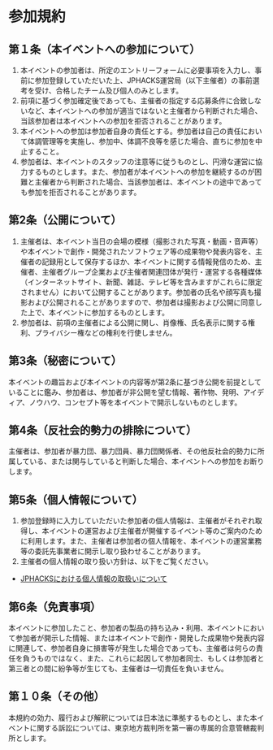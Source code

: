 # 参加規約## 第１条（本イベントへの参加について）1. 本イベントの参加者は、所定のエントリーフォームに必要事項を入力し、事前に参加登録していただいた上、JPHACKS運営局（以下主催者）の事前選考を受け、合格したチーム及び個人のみとします。2. 前項に基づく参加確定後であっても、主催者の指定する応募条件に合致しないなど、本イベントへの参加が適当ではないと主催者から判断された場合、当該参加者は本イベントへの参加を拒否されることがあります。3. 本イベントへの参加は参加者自身の責任とする。参加者は自己の責任において体調管理等を実施し、参加中、体調不良等を感じた場合、直ちに参加を中止すること。4. 参加者は、本イベントのスタッフの注意等に従うものとし、円滑な運営に協力するものとします。また、参加者が本イベントへの参加を継続するのが困難と主催者から判断された場合、当該参加者は、本イベントの途中であっても参加を拒否されることがあります。## 第2条（公開について）1. 主催者は、本イベント当日の会場の模様（撮影された写真・動画・音声等）や本イベントで創作・開発されたソフトウェア等の成果物や発表内容を、主催者の記録用として保存するほか、本イベントに関する情報発信のため、主催者、主催者グループ企業および主催者関連団体が発行・運営する各種媒体（インターネットサイト、新聞、雑誌、テレビ等を含みますがこれらに限定されません）において公開することがあります。参加者の氏名や顔写真も撮影および公開されることがありますので、参加者は撮影および公開に同意した上で、本イベントに参加するものとします。2. 参加者は、前項の主催者による公開に関し、肖像権、氏名表示に関する権利、プライバシー権などの権利を行使しません。## 第3条（秘密について）本イベントの趣旨および本イベントの内容等が第2条に基づき公開を前提としていることに鑑み、参加者は、参加者が非公開を望む情報、著作物、発明、アイディア、ノウハウ、コンセプト等を本イベントで開示しないものとします。## 第4条（反社会的勢力の排除について）主催者は、参加者が暴力団、暴力団員、暴力団関係者、その他反社会的勢力に所属している、または関与していると判断した場合、本イベントへの参加をお断りします。## 第5条（個人情報について）1. 参加登録時に入力していただいた参加者の個人情報は、主催者がそれぞれ取得し、本イベントの運営および主催者が開催するイベント等のご案内のために利用します。また、主催者は参加者の個人情報を、本イベントの運営業務等の委託先事業者に開示し取り扱わせることがあります。2. 主催者の個人情報の取り扱い方針は、以下をご覧ください。  - [JPHACKSにおける個人情報の取扱いについて](https://jphacks.com/privacy)## 第6条（免責事項）本イベントに参加したこと、参加者の製品の持ち込み・利用、本イベントにおいて参加者が開示した情報、または本イベントで創作・開発した成果物や発表内容に関連して、参加者自身に損害等が発生した場合であっても、主催者は何らの責任を負うものではなく、また、これらに起因して参加者同士、もしくは参加者と第三者との間に紛争等が生じても、主催者は一切責任を負いません。## 第１０条（その他）本規約の効力、履行および解釈については日本法に準拠するものとし、また本イベントに関する訴訟については、東京地方裁判所を第一審の専属的合意管轄裁判所とします。